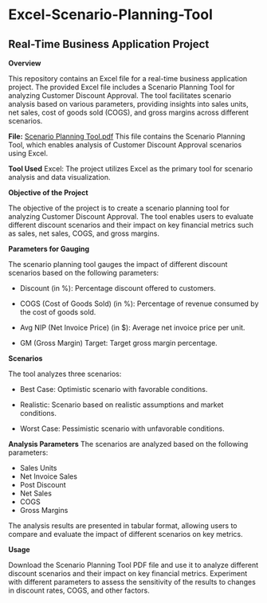 # Excel-Scenario-Planning-Tool

## Real-Time Business Application Project

**Overview**

This repository contains an Excel file for a real-time business application project. The provided Excel file includes a Scenario Planning Tool for analyzing Customer Discount Approval. The tool facilitates scenario analysis based on various parameters, providing insights into sales units, net sales, cost of goods sold (COGS), and gross margins across different scenarios.


**File:** [Scenario Planning Tool.pdf](https://github.com/AnupamKNN/Excel-Scenario-Planning-Tool/blob/main/Scenario%20Planning%20Tool.pdf)
This file contains the Scenario Planning Tool, which enables analysis of Customer Discount Approval scenarios using Excel.


**Tool Used**
Excel: The project utilizes Excel as the primary tool for scenario analysis and data visualization.


**Objective of the Project**

The objective of the project is to create a scenario planning tool for analyzing Customer Discount Approval. The tool enables users to evaluate different discount scenarios and their impact on key financial metrics such as sales, net sales, COGS, and gross margins.


**Parameters for Gauging**

The scenario planning tool gauges the impact of different discount scenarios based on the following parameters:

- Discount (in %): Percentage discount offered to customers.

- COGS (Cost of Goods Sold) (in %): Percentage of revenue consumed by the cost of goods sold.

- Avg NIP (Net Invoice Price) (in $): Average net invoice price per unit.

- GM (Gross Margin) Target: Target gross margin percentage.
  

**Scenarios**

The tool analyzes three scenarios:

- Best Case: Optimistic scenario with favorable conditions.

- Realistic: Scenario based on realistic assumptions and market conditions.

- Worst Case: Pessimistic scenario with unfavorable conditions.


**Analysis Parameters**
The scenarios are analyzed based on the following parameters:

- Sales Units
- Net Invoice Sales
- Post Discount
- Net Sales
- COGS
- Gross Margins

The analysis results are presented in tabular format, allowing users to compare and evaluate the impact of different scenarios on key metrics.

**Usage**

Download the Scenario Planning Tool PDF file and use it to analyze different discount scenarios and their impact on key financial metrics. Experiment with different parameters to assess the sensitivity of the results to changes in discount rates, COGS, and other factors.
